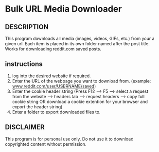 Bulk URL Media Downloader
==================================

DESCRIPTION
-----------
This program downloads all media (images, videos, GIFs, etc.) from your a given url.
Each item is placed in its own folder named after the post title. Works for downloading
reddit.com saved posts.

instructions
-----------
1. log into the desired website if required.
2. Enter the URL of the webpage you want to download from. (example: www.reddit.com/user/USERNAME/saved)
3. Enter the cookie header string (Press F12 --> F5 --> select a request from the website --> headers tab --> request headers --> copy full cookie string
   OR download a cookie extention for your browser and export the header string)
5. Enter a folder to export downloaded files to.

DISCLAIMER
----------
This program is for personal use only. Do not use it to download copyrighted content without permission.
